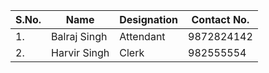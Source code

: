 |S.No.|Name|Designation|Contact No.|
|-----|----|-----------|-----------|
|1.|Balraj Singh|Attendant|9872824142|
|2.|Harvir Singh|Clerk|982555554 

